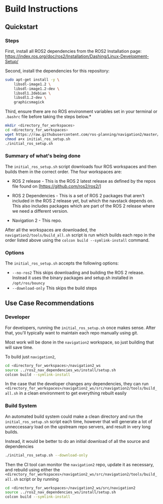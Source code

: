 Build Instructions
==================

Quickstart
----------

### Steps
First, install all ROS2 dependencies from the ROS2 Installation page: https://index.ros.org/doc/ros2/Installation/Dashing/Linux-Development-Setup/

Second, install the dependencies for this repository:
```sh
sudo apt-get install -y \
	libsdl-image1.2 \
	libsdl-image1.2-dev \
	libsdl1.2debian \
	libsdl1.2-dev \
	graphicsmagick
```

Third, ensure there are no ROS environment variables set in your terminal or `.bashrc` file before taking the steps below.*

```sh
mkdir <directory_for_workspaces>
cd <directory_for_workspaces>
wget https://raw.githubusercontent.com/ros-planning/navigation2/master/tools/initial_ros_setup.sh
chmod a+x initial_ros_setup.sh
./initial_ros_setup.sh
```

### Summary of what's being done

The `initial_ros_setup.sh` script downloads four ROS workspaces and then builds them in the correct order. The four workspaces are:

 * ROS 2 release - This is the ROS 2 latest release as defined by the repos file found on [https://github.com/ros2/ros2/]

 * ROS 2 Dependencies - This is a set of ROS 2 packages that aren't included in the ROS 2 release yet, but which the navstack depends on. This also includes packages which are part of the ROS 2 release where we need a different version.

 * Navigation 2 - This repo.

 After all the workspaces are downloaded, the `navigation2/tools/build_all.sh` script is run which builds each repo in the order listed above using the `colcon build --symlink-install` command.

### Options

The `initial_ros_setup.sh` accepts the following options:
 * `--no-ros2` This skips downloading and building the ROS 2 release. Instead it uses the binary packages and setup.sh installed in `/opt/ros/bouncy`
 * `--download-only` This skips the build steps

Use Case Recommendations
----------

### Developer

For developers, running the `initial_ros_setup.sh` once makes sense. After that, you'll typically want to maintain each repo manually using git.

Most work will be done in the `navigation2` workspace, so just building that will save time.

To build just `navigation2`,
```sh
cd <directory_for_workspaces>/navigation2_ws
source ../ros2_nav_dependencies_ws/install/setup.sh
colcon build --symlink-install
```

In the case that the developer changes any dependencies, they can run
`<directory_for_workspaces>/navigation2_ws/src/navigation2/tools/build_all.sh` in a clean environment to get everything rebuilt easily

### Build System

An automated build system could make a clean directory and run the `initial_ros_setup.sh` script each time, however that will generate a lot of unneccessary load on the upstream repo servers, and result in very long builds.

Instead, it would be better to do an initial download of all the source and dependencies
```sh
./initial_ros_setup.sh --download-only
```

Then the CI tool can monitor the `navigation2` repo, update it as necessary, and rebuild using either the `<directory_for_workspaces>/navigation2_ws/src/navigation2/tools/build_all.sh` script or by running
```sh
cd <directory_for_workspaces>/navigation2_ws/src/navigation2
source ../ros2_nav_dependencies_ws/install/setup.sh
colcon build --symlink-install
```
